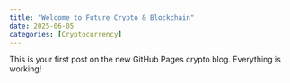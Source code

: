 ```yaml
---
title: "Welcome to Future Crypto & Blockchain"
date: 2025-06-05
categories: [Cryptocurrency]
---
```


This is your first post on the new GitHub Pages crypto blog. Everything is working!
